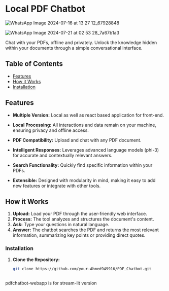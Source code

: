 # Local PDF Chatbot

![WhatsApp Image 2024-07-16 at 13 27 12_67928848](https://github.com/user-attachments/assets/a754ed38-deda-458a-9b89-6d10e828fd66)

![WhatsApp Image 2024-07-21 at 02 53 28_7a67b1a3](https://github.com/user-attachments/assets/c16a155a-68f9-467a-bf1e-b548e97d2817)


Chat with your PDFs, offline and privately.  Unlock the knowledge hidden within your documents through a simple conversational interface.

## Table of Contents

* [Features](#features)
* [How it Works](#how-it-works)
* [Installation](#installation)

## Features

* **Multiple Version:** Local as well as react based application for front-end.
* **Local Processing:** All interactions and data remain on your machine, ensuring privacy and offline access.
* **PDF Compatibility:**  Upload and chat with any PDF document.
* **Intelligent Responses:**  Leverages advanced language models (phi-3) for accurate and contextually relevant answers.
* **Search Functionality:** Quickly find specific information within your PDFs.

* **Extensible:** Designed with modularity in mind, making it easy to add new features or integrate with other tools.

## How it Works

1. **Upload:**  Load your PDF through the user-friendly web interface.
2. **Process:** The tool analyzes and structures the document's content.
3. **Ask:** Type your questions in natural language.
4. **Answer:** The chatbot searches the PDF and returns the most relevant information, summarizing key points or providing direct quotes.


### Installation

1. **Clone the Repository:**
   ```bash
   git clone https://github.com/your-Ahmed949916/PDF_Chatbot.git



pdfchatbot-webapp is for stream-lit version

